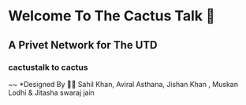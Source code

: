 # Welcome To The Cactus Talk 🌵 
## A Privet Network for The UTD
### cactustalk to cactus

~~ *Designed By 👦🏻 Sahil Khan, Aviral Asthana, Jishan Khan , Muskan Lodhi  & Jitasha swaraj jain
